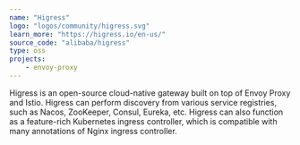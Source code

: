 ```yaml
---
name: "Higress"
logo: "logos/community/higress.svg"
learn_more: "https://higress.io/en-us/"
source_code: "alibaba/higress"
type: oss
projects:
    - envoy-proxy
---
```

Higress is an open-source cloud-native gateway built on top of Envoy Proxy and Istio. Higress can perform discovery from various service registries, such as Nacos, ZooKeeper, Consul, Eureka, etc. Higress can also function as a feature-rich Kubernetes ingress controller, which is compatible with many annotations of Nginx ingress controller.
